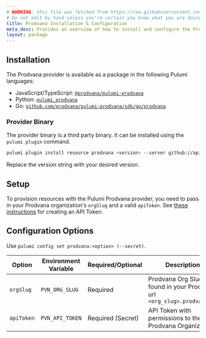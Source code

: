```yaml
---
# WARNING: this file was fetched from https://raw.githubusercontent.com/prodvana/pulumi-prodvana/v0.1.20/docs/installation-configuration.md
# Do not edit by hand unless you're certain you know what you are doing!
title: Prodvana Installation & Configuration
meta_desc: Provides an overview of how to install and configure the Prodvana provider.
layout: package
---
```


## Installation

The Prodvana provider is available as a package in the following Pulumi languages:

* JavaScript/TypeScript: [`@prodvana/pulumi-prodvana`](https://www.npmjs.com/package/@prodvana/pulumi-prodvana)
* Python: [`pulumi_prodvana`](https://pypi.org/project/pulumi-prodvana/)
* Go: [`github.com/prodvana/pulumi-prodvana/sdk/go/prodvana`](https://pkg.go.dev/github.com/prodvana/pulumi-prodvana/sdk)

### Provider Binary

The provider binary is a third party binary. It can be installed using the `pulumi plugin` command.

```bash
pulumi plugin install resource prodvana <version> --server github://api.github.com/prodvana
```

Replace the version string with your desired version.

## Setup

To provision resources with the Pulumi Prodvana provider, you need to pass in your Prodvana organization's `orgSlug` and a valid `apiToken`. See [these instructions](https://docs.prodvana.io/docs/api-tokens-1) for creating an API Token.

## Configuration Options

Use `pulumi config set prodvana:<option> (--secret)`.

| Option | Environment Variable | Required/Optional | Description |
|-----|------|------|----|
| `orgSlug`| `PVN_ORG_SLUG` | Required | Prodvana Org Slug, found in your Prodvana url `<org_slug>.prodvana.io` |
| `apiToken`| `PVN_API_TOKEN` | Required (Secret) | API Token with permissions to the Prodvana Organization |
